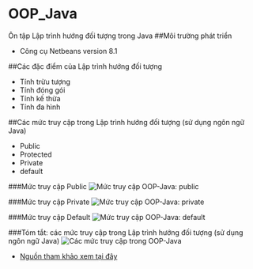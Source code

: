 ﻿# OOP_Java
Ôn tập Lập trình hướng đối tượng trong Java
##Môi trường phát triển
+ Công cụ Netbeans version 8.1

##Các đặc điểm của Lập trình hướng đối tượng
+ Tính trừu tượng
+ Tính đóng gói
+ Tính kế thừa
+ Tính đa hình

##Các mức truy cập trong Lập trình hướng đối tượng (sử dụng ngôn ngữ Java)
+ Public
+ Protected
+ Private
+ default

###Mức truy cập Public
![Mức truy cập OOP-Java: public](http://i477.photobucket.com/albums/rr132/trungepu/MucTruyCap_OOP_Java_zpshurperhk.png)

###Mức truy cập Private
![Mức truy cập OOP-Java: private](http://i477.photobucket.com/albums/rr132/trungepu/MucTruyCap_private_OOP_Java_zpsnpyl2xl7.png)

###Mức truy cập Default
![Mức truy cập OOP-Java: default](http://i477.photobucket.com/albums/rr132/trungepu/MucTruyCap_default_OOP_Java_zpsg4acmcnw.png)

###Tóm tắt: các mức truy cập trong Lập trình hướng đối tượng (sử dụng ngôn ngữ Java)
![Các mức truy cập trong OOP-Java](http://i477.photobucket.com/albums/rr132/trungepu/OOP-Java-CacMucTruyCap_v1_zpscpyqq5bz.png)

* [Nguồn tham khảo xem tại đây](http://www.nguyenvanquan7826.com/2013/09/07/java-cac-muc-truy-cap-trong-java-modifier-in-java/)

